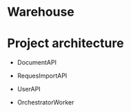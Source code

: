 # Warehouse



# Project architecture

- DocumentAPI
- RequesImportAPI
- UserAPI

- OrchestratorWorker
